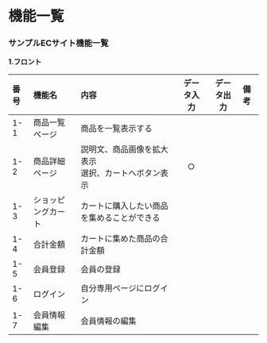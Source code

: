 # 機能一覧
### サンプルECサイト機能一覧
**1.フロント**

|番号|機能名|内容|データ入力|データ出力|備考|
|:---|:---|:---|:---:|:---:|:---|
|1-1|商品一覧ページ|商品を一覧表示する||||
|1-2|商品詳細ページ|説明文、商品画像を拡大表示<br>選択、カートへボタン表示|○||||
|1-3|ショッピングカート|カートに購入したい商品を集めることができる||||
|1-4|合計金額|カートに集めた商品の合計金額||||
|1-5|会員登録|会員の登録||||
|1-6|ログイン|自分専用ページにログイン||||
|1-7|会員情報編集|会員情報の編集||||
